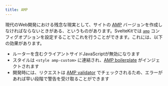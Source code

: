 ```yaml
---
title: AMP
---
```


現代のWeb開発における残念な現実として、サイトの [AMP](https://amp.dev/ja/) バージョンを作成しなければならないときがある、というものがあります。SvelteKitでは [`amp`](/docs/configuration#amp) コンフィグオプションを設定することでこれを行うことができます。これには、以下の効果があります。

- ルーターを含むクライアントサイドJavaScriptが無効になります
- スタイルは `<style amp-custom>` に連結され、[AMP boilerplate](https://amp.dev/boilerplate/) がインジェクトされます
- 開発時には、リクエストは [AMP validator](https://validator.ampproject.org/) でチェックされるため、エラーがあれば早い段階で警告を受け取ることができます
